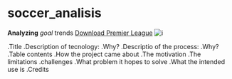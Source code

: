 # soccer_analisis
**Analyzing** *goal* trends
[Download Premier League](https://www.premierleague.com/)
![i](https://user-images.githubusercontent.com/65743141/194783076-b797fbeb-4756-44d4-b342-1c0c88bfb160.png)


.Title
.Description of tecnology:
  .Why?
.Descriptio of the process:
  .Why?
.Table contents
.How the project came about
.The motivation
.The limitations
.challenges
.What problem it hopes to solve
.What the intended use is
.Credits
